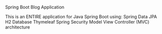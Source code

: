 Spring Boot Blog Application

This is an ENTIRE application for Java Spring Boot using:
Spring Data JPA
H2 Database
Thymeleaf
Spring Security
Model View Controller (MVC) architecture
